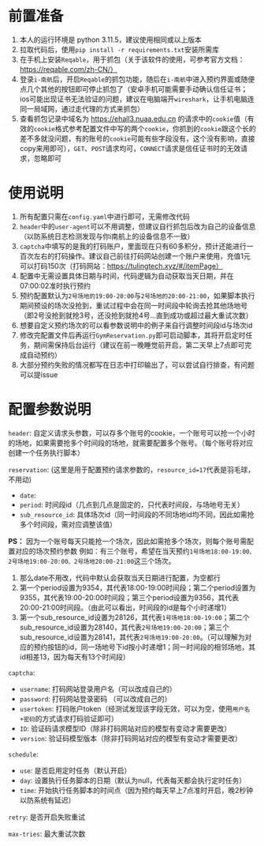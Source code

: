 # 前置准备
1. 本人的运行环境是 python 3.11.5，建议使用相同或以上版本
2. 拉取代码后，使用`pip install -r requirements.txt`安装所需库
3. 在手机上安装`Reqable`，用于抓包（关于该软件的使用，可参考官方文档：https://reqable.com/zh-CN/）
4. 登录`i-南航`后，开启`Reqable`的抓包功能，随后在`i-南航`中进入预约界面或随便点几个其他的按钮即可停止抓包了（安卓手机可能需要手动确认信任证书；ios可能出现证书无法验证的问题，建议在电脑端开`wireshark`，让手机电脑连同一局域网，通过走代理的方式来抓包）
5. 查看抓包记录中域名为 https://ehall3.nuaa.edu.cn 的请求中的`cookie`值（有效的`cookie`格式参考配置文件中写的两个`cookie`，你抓到的`cookie`跟这个长的差不多就没问题，有的账号的`cookie`可能有些字段没有，这个没有影响，直接copy来用即可），`GET`、`POST`请求均可，`CONNECT`请求是信任证书时的无效请求，忽略即可
   
# 使用说明
1. 所有配置只需在`config.yaml`中进行即可，无需修改代码
2. `header`中的`user-agent`可以不用调整，但建议自行抓包后改为自己的设备信息（以防系统日志检测发现与你i南航上的设备信息不一致）
3. `captcha`中填写的是我的打码账户，里面现在只有60多积分，预计还能进行一百次左右的打码操作。建议自己前往打码网站创建一个账户来使用，充值1元可以打码150次（打码网站：https://tulingtech.xyz/#/itemPage）
4. 配置中无需设置具体日期与时间，代码逻辑为自动获取当天日期，并在07:00:02准时执行预约
5. 预约配置默认为`2号场地的19:00-20:00`与`2号场地的20:00-21:00`，如果脚本执行期间预设的场次没抢到，重试过程中会在同一时间段中轮询去抢其他场地号（即2号没抢到就抢3号，还没抢到就抢4号...直到成功或超过最大重试次数）
6. 想要自定义预约场次的可以看参数说明中的例子来自行调整时间段id与场次id
7. 修改完配置文件后再运行`GymReservation.py`即可启动脚本，其将开启定时任务，期间需保持后台运行（建议在前一晚睡觉前开启，第二天早上7点即可完成自动预约）
8. 大部分预约失败的情况都写在日志中打印输出了，可以尝试自行排查，有问题可以提issue

# 配置参数说明
`header`: 自定义请求头参数，可以存多个账号的cookie，一个账号可以抢一个小时的场地，如果需要抢多个时间段的场地，就需要配置多个账号。（每个账号将对应创建一个任务执行脚本）

`reservation`: (这里是用于配置预约请求参数的，`resource_id=17`代表是羽毛球，不用动)
- `date`: 
- `period`: 时间段id（几点到几点是固定的，只代表时间段，与场地号无关）
- `sub_resource_id`: 具体场次id（同一时间段的不同场地id均不同，因此如需抢多个时间段，需对应调整该值）

**PS：**
因为一个账号每天只能抢一个场次，因此如需抢多个场次，则每个账号需配置对应的场次预约参数
例如：有三个账号，希望在当天预约`1号场地18:00-19:00、2号场地19:00-20:00、2号场地20:00-21:00`这三个场次。
1. 那么date不用改，代码中默认会获取当天日期进行配置，为空都行
2. 第一个period设置为9354，其代表18:00-19:00时间段；第二个period设置为9355，其代表19:00-20:00时间段；第三个period设置为9356，其代表20:00-21:00时间段。（由此可以看出，时间段的id是每个小时递增1）
3. 第一个sub_resource_id设置为28126，其代表`1号场地18:00-19:00`；第二个sub_resource_id设置为28140，其代表`2号场地19:00-20:00`；第三个sub_resource_id设置为28141，其代表`2号场地19:00-20:00`。（可以理解为对应的预约按钮的id，同一场地号下id按小时递增1；同一时间段的相邻场地，其id相差13，因为每天有13个时间段）

`captcha`:
- `username`: 打码网站登录用户名（可以改成自己的）
- `password`: 打码网站登录密码 （可以改成自己的）
- `usertoken`: 打码账户token（经测试发现该字段无效，可以为空，使用`用户名+密码`的方式请求打码验证即可）
- `ID`: 验证码请求模型ID（除非打码网站对应的模型有变动才需要更改）
- `version`: 验证码模型版本（除非打码网站对应的模型有变动才需要更改）

`schedule`:
- `use`: 是否启用定时任务（默认开启）
- `day`: 设置执行任务脚本的日期（默认为null，代表每天都会执行定时任务）
- `time`: 开始执行任务脚本的时间点（因为预约每天早上7点准时开启，晚2秒钟以防系统有延迟）

`retry`: 是否开启失败重试

`max-tries`: 最大重试次数

